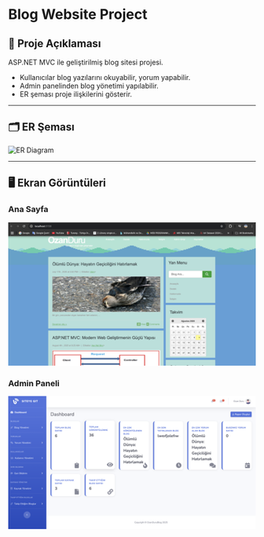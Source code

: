 # Blog Website Project

## 📌 Proje Açıklaması
ASP.NET MVC ile geliştirilmiş blog sitesi projesi.  
- Kullanıcılar blog yazılarını okuyabilir, yorum yapabilir.
- Admin panelinden blog yönetimi yapılabilir.
- ER şeması proje ilişkilerini gösterir.

---

## 🗂 ER Şeması
![ER Diagram](images/erdiagram.png)

---

## 🖥 Ekran Görüntüleri

### Ana Sayfa
![Homepage](images/homepage.png)

### Admin Paneli
![Admin Panel](images/adminpanel.png)

